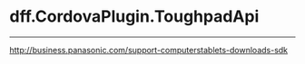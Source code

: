 # dff.CordovaPlugin.ToughpadApi
****

http://business.panasonic.com/support-computerstablets-downloads-sdk